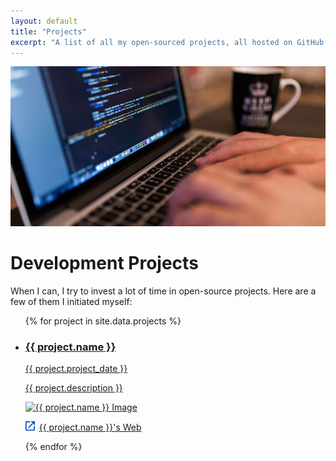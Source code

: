 ```yaml
---
layout: default
title: "Projects"
excerpt: "A list of all my open-sourced projects, all hosted on GitHub. Fair warning: some of them are not maintained anymore."
---
```

<div class="header-section">
  <img src="/images/section-projects.jpg" alt="Photography by Negative Space" />
  <h1 class="header-section__h1">Development Projects</h1>
</div>

When I can, I try to invest a lot of time in open-source projects. Here are a few of them I initiated myself:

<ul class="reset-bullet">
{% for project in site.data.projects %}
  <li class="article  container">
    <a class="article__link" href="/projects/{{ project.project_url }}"> 
      <h3 class="article__h3">{{ project.name }}</h3>
      <time class="article__date" datetime="{{ project.date | date: "%Y-%m-%d" }}">{{ project.project_date }}</time>
      <p class="article__excerpt">{{ project.description }}</p>
      <img class="portrait--small" src="{{ project.image_url }}" alt="{{ project.name }} Image"/>
    </a>
    <p class="article__url">
      <svg style="width:15px;height:15px; margin-right: 3px;" xmlns="http://www.w3.org/2000/svg" viewBox="-187 61.7 24 24">
        <path fill="#0047BB" d="M-172.3 61.7v2.7h4.8l-13.1 13.1 1.9 1.9 13.1-13.1v4.8h2.7v-9.3m-2.8 21.3h-18.7V64.4h9.3v-2.7h-9.3c-1.5 0-2.7 1.2-2.7 2.7v18.7c0 1.5 1.2 2.7 2.7 2.7h18.7c1.5 0 2.7-1.2 2.7-2.7v-9.3h-2.7v9.3z"/>
      </svg>
      <a href="{{ project.project_web }}" target="_blank">{{ project.name }}'s Web</a>
    </p>
  </li>
{% endfor %}
